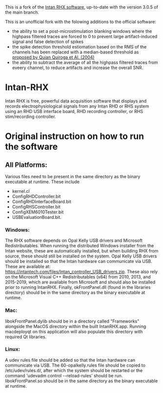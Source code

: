 This is a fork of the [Intan RHX software](https://github.com/Intan-Technologies/Intan-RHX), up-to-date with the version 3.0.5 of the main branch.

This is an unofficial fork with the folowing additions to the official software:
- the ability to set a post-microstimulation blanking windows where the highpass filtered traces are forced to 0 to prevent large artifact-induced signal and false detection of spikes
- the spike detection threshold estiomation based on the RMS of the channels has been replaced with a median-based threshold as [proposed by Quian Quiroga et Al. (2004)](http://www.scholarpedia.org/article/Spike_sorting#Step_ii.29_Spike_Detection)
- the ability to subtract the average of all the highpass filtered traces from eveery channel, to reduce artifacts and increase the overall SNR.

# Intan-RHX

Intan RHX is free, powerful data acquisition software that displays and records electrophysiological signals from any Intan RHD or RHS system using an RHD USB interface board, RHD recording controller, or RHS stim/recording controller.

# Original instruction on how to run the software

## All Platforms:

Various files need to be present in the same directory as the binary executable at runtime. These include
* kernel.cl
* ConfigRHDController.bit
* ConfigRHDInterfaceBoard.bit
* ConfigRHSController.bit
* ConfigXEM6010Tester.bit
* USBEvaluationBoard.bit.

### Windows:

The RHX software depends on Opal Kelly USB drivers and Microsoft Redistributables. When running the distributed Windows installer from the Intan website, these are automatically installed, but when building RHX from source, these should still be installed on the system. Opal Kelly USB drivers should be installed so that the Intan hardware can communicate via USB. These are available at: https://intantech.com/files/Intan_controller_USB_drivers.zip. These also rely on the Microsoft Visual C++ Redistributables (x64) from 2010, 2013, and 2015-2019, which are available from Microsoft and should also be installed prior to running IntanRHX. Finally, okFrontPanel.dll (found in the libraries directory) should be in the same directory as the binary executable at runtime.

### Mac:

libokFrontPanel.dylib should be in a directory called "Frameworks" alongside the MacOS directory within the built IntanRHX.app. Running macdeployqt on this application will also populate this directory with required Qt libraries.

### Linux:

A udev rules file should be added so that the Intan hardware can communicate via USB. The 60-opalkelly.rules file should be copied to /etc/udev/rules.d/, after which the system should be restarted or the command 'udevadm control --reload-rules' should be run. libokFrontPanel.so should be in the same directory as the binary executable at runtime. 
